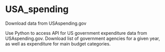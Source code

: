 # USA_spending
Download data from USAspending.gov

Use Python to access API for US government expenditure data from  USAspending.gov. Download list of government agencies for a given year, as well as expenditure for main budget categories. 
